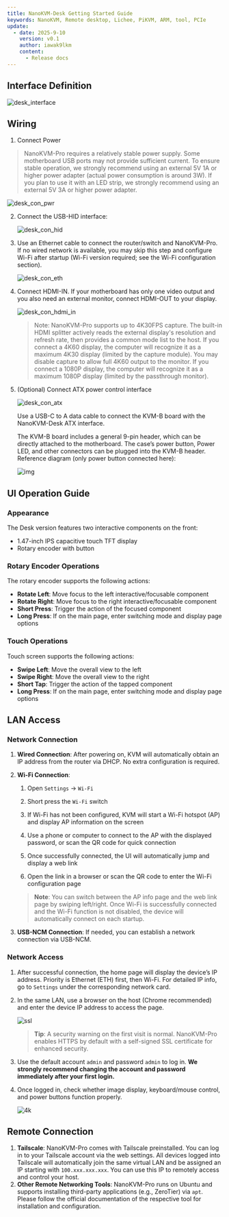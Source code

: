 ```yaml
---
title: NanoKVM-Desk Getting Started Guide
keywords: NanoKVM, Remote desktop, Lichee, PiKVM, ARM, tool, PCIe
update:
  - date: 2025-9-10
    version: v0.1
    author: iawak9lkm
    content:
      - Release docs
---
```


## Interface Definition

![desk_interface](../../../assets/NanoKVM/pro/start/Desk-Interface.png)

## Wiring

1. Connect Power

> NanoKVM-Pro requires a relatively stable power supply. Some motherboard USB ports may not provide sufficient current.
> To ensure stable operation, we strongly recommend using an external 5V 1A or higher power adapter (actual power consumption is around 3W).
> If you plan to use it with an LED strip, we strongly recommend using an external 5V 3A or higher power adapter.

![desk_con_pwr](../../../assets/NanoKVM/pro/start/desk_con_pwr.jpg)

2. Connect the USB-HID interface:

   ![desk_con_hid](../../../assets/NanoKVM/pro/start/desk_con_hid.jpg)

3. Use an Ethernet cable to connect the router/switch and NanoKVM-Pro. If no wired network is available, you may skip this step and configure Wi-Fi after startup (Wi-Fi version required; see the Wi-Fi configuration section).

   ![desk_con_eth](../../../assets/NanoKVM/pro/start/desk_con_eth.jpg)

4. Connect HDMI-IN. If your motherboard has only one video output and you also need an external monitor, connect HDMI-OUT to your display.

   ![desk_con_hdmi_in](../../../assets/NanoKVM/pro/start/desk_con_hdmi_in.jpg)

   > Note: NanoKVM-Pro supports up to 4K30FPS capture. The built-in HDMI splitter actively reads the external display's resolution and refresh rate, then provides a common mode list to the host.
   > If you connect a 4K60 display, the computer will recognize it as a maximum 4K30 display (limited by the capture module). You may disable capture to allow full 4K60 output to the monitor.
   > If you connect a 1080P display, the computer will recognize it as a maximum 1080P display (limited by the passthrough monitor).

5. (Optional) Connect ATX power control interface

   ![desk_con_atx](../../../assets/NanoKVM/pro/start/desk_con_atx.jpg)

   Use a USB-C to A data cable to connect the KVM-B board with the NanoKVM-Desk ATX interface.

   The KVM-B board includes a general 9-pin header, which can be directly attached to the motherboard. The case’s power button, Power LED, and other connectors can be plugged into the KVM-B header. Reference diagram (only power button connected here):

   ![img](../../../assets/NanoKVM/unbox/new-ATX-B.png)

## UI Operation Guide

### Appearance

The Desk version features two interactive components on the front:

* 1.47-inch IPS capacitive touch TFT display
* Rotary encoder with button

### Rotary Encoder Operations

The rotary encoder supports the following actions:

* **Rotate Left**: Move focus to the left interactive/focusable component
* **Rotate Right**: Move focus to the right interactive/focusable component
* **Short Press**: Trigger the action of the focused component
* **Long Press**: If on the main page, enter switching mode and display page options

### Touch Operations

Touch screen supports the following actions:

* **Swipe Left**: Move the overall view to the left
* **Swipe Right**: Move the overall view to the right
* **Short Tap**: Trigger the action of the tapped component
* **Long Press**: If on the main page, enter switching mode and display page options

## LAN Access

### Network Connection

1. **Wired Connection**: After powering on, KVM will automatically obtain an IP address from the router via DHCP. No extra configuration is required.

2. **Wi-Fi Connection**:

   1. Open `Settings` → `Wi-Fi`

   2. Short press the `Wi-Fi` switch

   3. If Wi-Fi has not been configured, KVM will start a Wi-Fi hotspot (AP) and display AP information on the screen

   4. Use a phone or computer to connect to the AP with the displayed password, or scan the QR code for quick connection

   5. Once successfully connected, the UI will automatically jump and display a web link

   6. Open the link in a browser or scan the QR code to enter the Wi-Fi configuration page

   > **Note**:
   > You can switch between the AP info page and the web link page by swiping left/right.
   > Once Wi-Fi is successfully connected and the Wi-Fi function is not disabled, the device will automatically connect on each startup.

3. **USB-NCM Connection**: If needed, you can establish a network connection via USB-NCM.

### Network Access

1. After successful connection, the home page will display the device’s IP address. Priority is Ethernet (ETH) first, then Wi-Fi. For detailed IP info, go to `Settings` under the corresponding network card.

2. In the same LAN, use a browser on the host (Chrome recommended) and enter the device IP address to access the page.

   ![ssl](../../../assets/NanoKVM/pro/start/SSL.png)

   > **Tip**: A security warning on the first visit is normal. NanoKVM-Pro enables HTTPS by default with a self-signed SSL certificate for enhanced security.

3. Use the default account `admin` and password `admin` to log in. **We strongly recommend changing the account and password immediately after your first login.**

4. Once logged in, check whether image display, keyboard/mouse control, and power buttons function properly.

   ![4k](../../../assets/NanoKVM/pro/start/nanokvm4K.png)

## Remote Connection

1. **Tailscale**: NanoKVM-Pro comes with Tailscale preinstalled. You can log in to your Tailscale account via the web settings. All devices logged into Tailscale will automatically join the same virtual LAN and be assigned an IP starting with `100.xxx.xxx.xxx`. You can use this IP to remotely access and control your host.
2. **Other Remote Networking Tools**: NanoKVM-Pro runs on Ubuntu and supports installing third-party applications (e.g., ZeroTier) via `apt`. Please follow the official documentation of the respective tool for installation and configuration.

